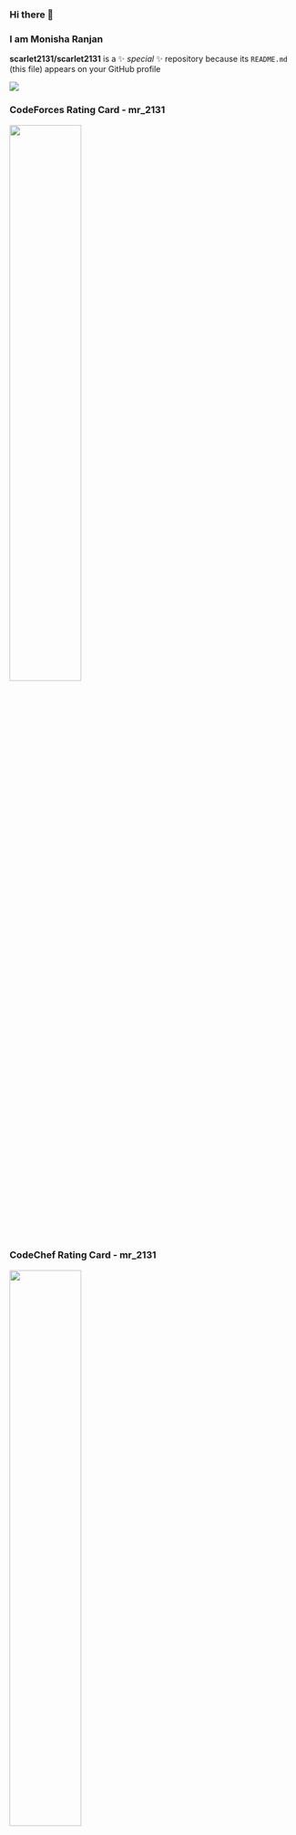 ### Hi there 👋
### I am Monisha Ranjan



**scarlet2131/scarlet2131** is a ✨ _special_ ✨ repository because its `README.md` (this file) appears on your GitHub profile


<img src='https://github-readme-stats.vercel.app/api?username=scarlet2131&&show_icons=true&title_color=ffffff&icon_color=bb2acf&text_color=daf7dc&bg_color=151515'>

### CodeForces Rating Card - mr_2131
<img width='50%' src = 'https://pruvi007-apis.herokuapp.com/CF/mr_2131' />

### CodeChef Rating Card - mr_2131
<img width='50%' src = 'https://pruvi007-apis.herokuapp.com/CC/mr_2131' />

